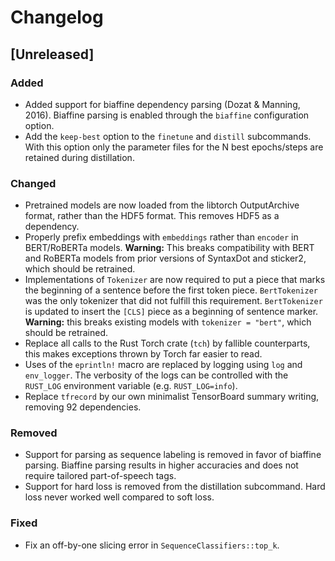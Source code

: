 # Changelog

## [Unreleased]

### Added

- Added support for biaffine dependency parsing (Dozat & Manning, 2016).
  Biaffine parsing is enabled through the `biaffine` configuration option.
- Add the `keep-best` option to the `finetune` and `distill`
  subcommands. With this option only the parameter files for the N
  best epochs/steps are retained during distillation.

### Changed

- Pretrained models are now loaded from the libtorch OutputArchive format,
  rather than the HDF5 format. This removes HDF5 as a dependency.
- Properly prefix embeddings with `embeddings` rather than `encoder` in
  BERT/RoBERTa models. **Warning:** This breaks compatibility with BERT and
  RoBERTa models from prior versions of SyntaxDot and sticker2, which should
  be retrained.
- Implementations of `Tokenizer` are now required to put a piece that marks the
  beginning of a sentence before the first token piece. `BertTokenizer` was the
  only tokenizer that did not fulfill this requirement. `BertTokenizer` is
  updated to insert the `[CLS]` piece as a beginning of sentence marker.
  **Warning:** this breaks existing models with `tokenizer = "bert"`, which should
  be retrained.
- Replace all calls to the Rust Torch crate (`tch`) by fallible counterparts,
  this makes exceptions thrown by Torch far easier to read.
- Uses of the `eprintln!` macro are replaced by logging using `log` and
  `env_logger`. The verbosity of the logs can be controlled with the `RUST_LOG`
  environment variable (e.g. `RUST_LOG=info`).
- Replace `tfrecord` by our own minimalist TensorBoard summary writing, removing
  92 dependencies.

### Removed

- Support for parsing as sequence labeling is removed in favor of biaffine
  parsing. Biaffine parsing results in higher accuracies and does not require
  tailored part-of-speech tags.
- Support for hard loss is removed from the distillation subcommand. Hard loss
  never worked well compared to soft loss.

### Fixed

- Fix an off-by-one slicing error in `SequenceClassifiers::top_k`.
